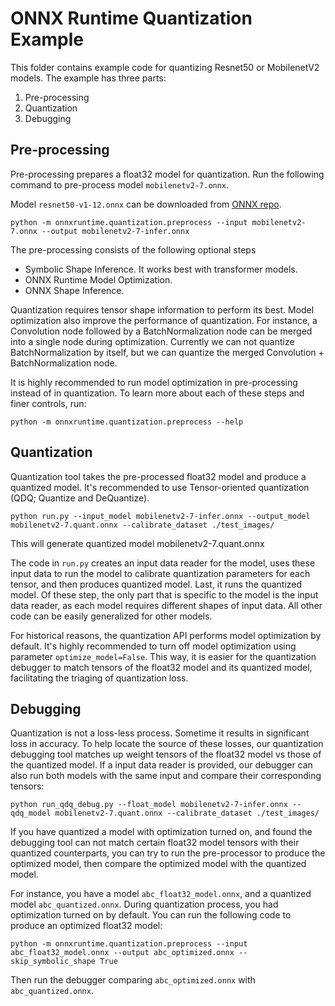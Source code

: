 # ONNX Runtime Quantization Example

This folder contains example code for quantizing Resnet50 or MobilenetV2 models. The example has
three parts:

1. Pre-processing
2. Quantization
3. Debugging

## Pre-processing

Pre-processing prepares a float32 model for quantization. Run the following command to pre-process
model `mobilenetv2-7.onnx`.

Model `resnet50-v1-12.onnx` can be downloaded from [ONNX repo](https://github.com/onnx/models/tree/main/Computer_Vision/resnetv2_50_Opset18_timm).

```console
python -m onnxruntime.quantization.preprocess --input mobilenetv2-7.onnx --output mobilenetv2-7-infer.onnx
```

The pre-processing consists of the following optional steps
- Symbolic Shape Inference. It works best with transformer models.
- ONNX Runtime Model Optimization.
- ONNX Shape Inference.

Quantization requires tensor shape information to perform its best. Model optimization
also improve the performance of quantization. For instance, a Convolution node followed
by a BatchNormalization node can be merged into a single node during optimization.
Currently we can not quantize BatchNormalization by itself, but we can quantize the
merged Convolution + BatchNormalization node.

It is highly recommended to run model optimization in pre-processing instead of in quantization.
To learn more about each of these steps and finer controls, run:
```console
python -m onnxruntime.quantization.preprocess --help
```

## Quantization

Quantization tool takes the pre-processed float32 model and produce a quantized model.
It's recommended to use Tensor-oriented quantization (QDQ; Quantize and DeQuantize).

```console
python run.py --input_model mobilenetv2-7-infer.onnx --output_model mobilenetv2-7.quant.onnx --calibrate_dataset ./test_images/
```
This will generate quantized model mobilenetv2-7.quant.onnx

The code in `run.py` creates an input data reader for the model, uses these input data to run
the model to calibrate quantization parameters for each tensor, and then produces quantized
model. Last, it runs the quantized model. Of these step, the only part that is specific to
the model is the input data reader, as each model requires different shapes of input data.
All other code can be easily generalized for other models.

For historical reasons, the quantization API performs model optimization by default.
It's highly recommended to turn off model optimization using parameter
`optimize_model=False`. This way, it is easier for the quantization debugger to match
tensors of the float32 model and its quantized model, facilitating the triaging of quantization
loss.

## Debugging

Quantization is not a loss-less process. Sometime it results in significant loss in accuracy.
To help locate the source of these losses, our quantization debugging tool matches up
weight tensors of the float32 model vs those of the quantized model.  If a input data reader
is provided, our debugger can also run both models with the same input and compare their
corresponding tensors:

```console
python run_qdq_debug.py --float_model mobilenetv2-7-infer.onnx --qdq_model mobilenetv2-7.quant.onnx --calibrate_dataset ./test_images/
```

If you have quantized a model with optimization turned on, and found the debugging tool can not
match certain float32 model tensors with their quantized counterparts, you can try to run the
pre-processor to produce the optimized model, then compare the optimized model with the quantized model.

For instance, you have a model `abc_float32_model.onnx`, and a quantized model
`abc_quantized.onnx`. During quantization process, you had optimization turned on
by default. You can run the following code to produce an optimized float32 model:

```console
python -m onnxruntime.quantization.preprocess --input abc_float32_model.onnx --output abc_optimized.onnx --skip_symbolic_shape True
```

Then run the debugger comparing `abc_optimized.onnx` with `abc_quantized.onnx`.
